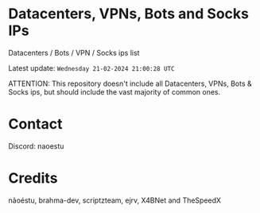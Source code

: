 # Datacenters, VPNs, Bots and Socks IPs
 
Datacenters / Bots / VPN / Socks ips list

Latest update: `Wednesday 21-02-2024 21:00:28 UTC` 

ATTENTION: This repository doesn't include all Datacenters, VPNs, Bots & Socks ips, 
but should include the vast majority of common ones.

# Contact
Discord: naoestu

# Credits
nãoéstu, brahma-dev, scriptzteam, ejrv, X4BNet and TheSpeedX
